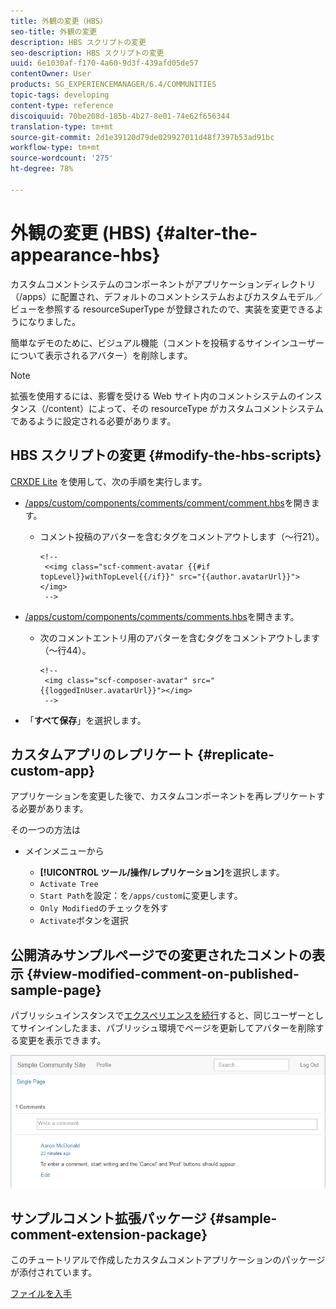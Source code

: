 ```yaml
---
title: 外観の変更（HBS）
seo-title: 外観の変更
description: HBS スクリプトの変更
seo-description: HBS スクリプトの変更
uuid: 6e1030af-f170-4a60-9d3f-439afd05de57
contentOwner: User
products: SG_EXPERIENCEMANAGER/6.4/COMMUNITIES
topic-tags: developing
content-type: reference
discoiquuid: 70be208d-185b-4b27-8e01-74e62f656344
translation-type: tm+mt
source-git-commit: 2d1e39120d79de029927011d48f7397b53ad91bc
workflow-type: tm+mt
source-wordcount: '275'
ht-degree: 78%

---
```



# 外観の変更 (HBS) {#alter-the-appearance-hbs}

カスタムコメントシステムのコンポーネントがアプリケーションディレクトリ（/apps）に配置され、デフォルトのコメントシステムおよびカスタムモデル／ビューを参照する resourceSuperType が登録されたので、実装を変更できるようになりました。

簡単なデモのために、ビジュアル機能（コメントを投稿するサインインユーザーについて表示されるアバター）を削除します。

>[!NOTE]
>
>拡張を使用するには、影響を受ける Web サイト内のコメントシステムのインスタンス（/content）によって、その resourceType がカスタムコメントシステムであるように設定される必要があります。

## HBS スクリプトの変更  {#modify-the-hbs-scripts}

[CRXDE Lite](../../help/sites-developing/developing-with-crxde-lite.md) を使用して、次の手順を実行します。

* [/apps/custom/components/comments/comment/comment.hbs](http://localhost:4502/crx/de/index.jsp#/apps/custom/components/comments/comment/comment.hbs)を開きます。

   * コメント投稿のアバターを含むタグをコメントアウトします（～行21）。

      ```
      <!--
       <<img class="scf-comment-avatar {{#if topLevel}}withTopLevel{{/if}}" src="{{author.avatarUrl}}"></img>
       -->
      ```

* [/apps/custom/components/comments/comments.hbs](http://localhost:4502/crx/de/index.jsp#/apps/custom/components/comments/comments.hbs)を開きます。

   * 次のコメントエントリ用のアバターを含むタグをコメントアウトします（～行44）。

      ```
      <!--
       <img class="scf-composer-avatar" src="{{loggedInUser.avatarUrl}}"></img>
       -->
      ```

* 「**すべて保存**」を選択します。

## カスタムアプリのレプリケート {#replicate-custom-app}

アプリケーションを変更した後で、カスタムコンポーネントを再レプリケートする必要があります。

その一つの方法は

* メインメニューから

   * **[!UICONTROL ツール/操作/レプリケーション]**&#x200B;を選択します。
   *  `Activate Tree`
   * `Start Path`を設定：を`/apps/custom`に変更します。
   * `Only Modified`のチェックを外す
   * `Activate`ボタンを選択

## 公開済みサンプルページでの変更されたコメントの表示 {#view-modified-comment-on-published-sample-page}

パブリッシュインスタンスで[エクスペリエンスを続行](extend-sample-page.md#publish-sample-page)すると、同じユーザーとしてサインインしたまま、パブリッシュ環境でページを更新してアバターを削除する変更を表示できます。

![chlimage_1-81](assets/chlimage_1-81.png)

## サンプルコメント拡張パッケージ {#sample-comment-extension-package}

このチュートリアルで作成したカスタムコメントアプリケーションのパッケージが添付されています。

[ファイルを入手](assets/sample-comment-extension-6-1-fp3.zip)